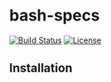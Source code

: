 # bash-specs 
[![Build Status](https://travis-ci.org/helpermethod/bash-specs.svg?branch=master)](https://travis-ci.org/helpermethod/bash-specs) 
[![License](https://img.shields.io/badge/license-GPLv3-blue.svg)](http://www.gnu.org/licenses/gpl.html)

## Installation
